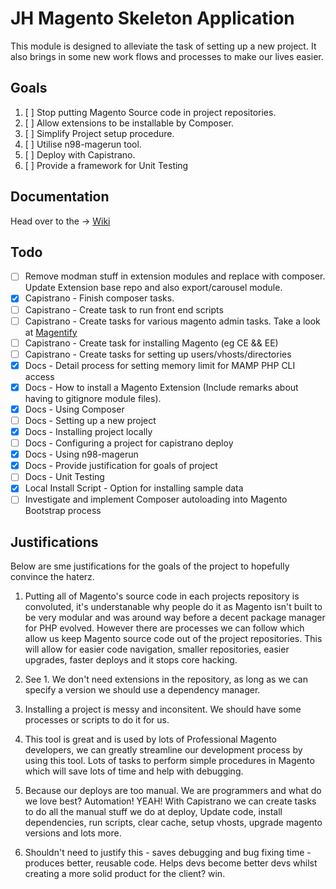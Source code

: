 # JH Magento Skeleton Application #

This module is designed to alleviate the task of setting up a new project. It also brings in some new work flows and processes to make our lives easier.

## Goals ##

1. [ ] Stop putting Magento Source code in project repositories.
1. [ ] Allow extensions to be installable by Composer.
1. [ ] Simplify Project setup procedure.
1. [ ] Utilise n98-magerun tool.
1. [ ] Deploy with Capistrano.
1. [ ] Provide a framework for Unit Testing


## Documentation ##

Head over to the -> [Wiki](https://bitbucket.org/AydinHassan/jh_magento_skeleton/wiki/Home)

## Todo ##
- [ ] Remove modman stuff in extension modules and replace with composer. Update Extension base repo and also export/carousel module.
- [x] Capistrano - Finish composer tasks.
- [ ] Capistrano - Create task to run front end scripts
- [ ] Capistrano - Create tasks for various magento admin tasks. Take a look at [Magentify](https://github.com/alistairstead/Magentify)
- [ ] Capistrano - Create task for installing Magento (eg CE && EE)
- [ ] Capistrano - Create tasks for setting up users/vhosts/directories
- [x] Docs - Detail process for setting memory limit for MAMP PHP CLI access
- [x] Docs - How to install a Magento Extension (Include remarks about having to gitignore module files).
- [x] Docs - Using Composer
- [ ] Docs - Setting up a new project
- [x] Docs - Installing project locally
- [ ] Docs - Configuring a project for capistrano deploy
- [x] Docs - Using n98-magerun
- [x] Docs - Provide justification for goals of project
- [ ] Docs - Unit Testing
- [x] Local Install Script - Option for installing sample data
- [ ] Investigate and implement Composer autoloading into Magento Bootstrap process

## Justifications ##
Below are sme justifications for the goals of the project to hopefully convince the haterz.

1. Putting all of Magento's source code in each projects repository is convoluted, it's understanable why people do it as Magento isn't built to be very modular and was around way before a decent package manager for PHP evolved. However there are processes we can follow which allow us keep Magento source code out of the project repositories. This will allow for easier code navigation, smaller repositories, easier upgrades, faster deploys and it stops core hacking. 

1. See 1. We don't need extensions in the repository, as long as we can specify a version we should use a dependency manager.

1. Installing a project is messy and inconsitent. We should have some processes or scripts to do it for us.

1. This tool is great and is used by lots of Professional Magento developers, we can greatly streamline our development process by using this tool. Lots of tasks to perform simple procedures in Magento which will save lots of time and help with debugging.

1. Because our deploys are too manual. We are programmers and what do we love best? Automation! YEAH! With Capistrano we can create tasks to do all the manual stuff we do at deploy, Update code, install dependencies, run scripts, clear cache, setup vhosts, upgrade magento versions and lots more.

1. Shouldn't need to justify this - saves debugging and bug fixing time - produces better, reusable code. Helps devs become better devs whilst creating a more solid product for the client? win. 



